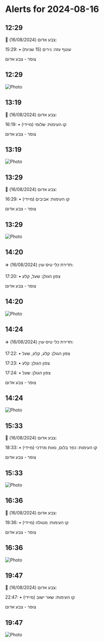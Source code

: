# Alerts for 2024-08-16

## 12:29

🔴 צבע אדום (16/08/2024):

15:29:
• עוטף עזה: נירים (15 שניות)

צופר - צבע אדום

## 12:29

![Photo](images/24496.jpg)

## 13:19

🔴 צבע אדום (16/08/2024):

16:19:
• קו העימות: שלומי (מיידי)

צופר - צבע אדום

## 13:19

![Photo](images/24498.jpg)

## 13:29

🔴 צבע אדום (16/08/2024):

16:29:
• קו העימות: אביבים (מיידי)

צופר - צבע אדום

## 13:29

![Photo](images/24500.jpg)

## 14:20

✈️ חדירת כלי טיס עוין (16/08/2024):

17:20:
• צפון הגולן: שעל, קלע 

צופר - צבע אדום

## 14:20

![Photo](images/24502.jpg)

## 14:24

✈️ חדירת כלי טיס עוין (16/08/2024):

17:22:
• צפון הגולן: קלע, קלע, שעל 

17:23:
• צפון הגולן: קלע 

17:24:
• צפון הגולן: שעל 

צופר - צבע אדום

## 14:24

![Photo](images/24510.jpg)

## 15:33

🔴 צבע אדום (16/08/2024):

18:33:
• קו העימות: כפר בלום, נאות מרדכי (מיידי)

צופר - צבע אדום

## 15:33

![Photo](images/24512.jpg)

## 16:36

🔴 צבע אדום (16/08/2024):

19:36:
• קו העימות: מטולה (מיידי)

צופר - צבע אדום

## 16:36

![Photo](images/24514.jpg)

## 19:47

🔴 צבע אדום (16/08/2024):

22:47:
• קו העימות: שאר ישוב (מיידי)

צופר - צבע אדום

## 19:47

![Photo](images/24516.jpg)

